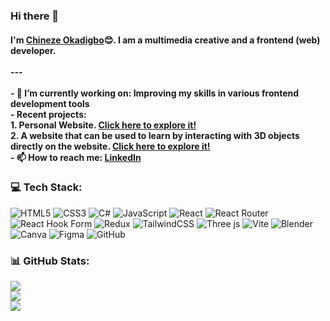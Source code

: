 ### Hi there 👋

#### I'm [Chineze Okadigbo](https://chineze-okadigbo.netlify.app)😊. I am a multimedia creative and a frontend (web) developer.<br><br>---<br><br>- 🔭 I’m currently working on: Improving my skills in various frontend development tools <br>- Recent projects:<br>  1. Personal Website. [Click here to explore it!](https://chineze-okadigbo.netlify.app)<br>  2. A website that can be used to learn by interacting with 3D objects directly on the website. [Click here to explore it!](https://learnwith3d.netflify.app)<br>- 📫 How to reach me: [LinkedIn](https://ng.linkedin.com/in/chineze-okadigbo-0503851ba) <br>


<!-- ## 🌐 Socials:
[![LinkedIn](https://img.shields.io/badge/LinkedIn-%230077B5.svg?logo=linkedin&logoColor=white)](https://linkedin.com/in/chineze-okadigbo-0503851ba) [![email](https://img.shields.io/badge/Email-D14836?logo=gmail&logoColor=white)](mailto:crokadigbo14@gmail.com)  -->

### 💻 Tech Stack:
![HTML5](https://img.shields.io/badge/html5-%23E34F26.svg?style=for-the-badge&logo=html5&logoColor=white) ![CSS3](https://img.shields.io/badge/css3-%231572B6.svg?style=for-the-badge&logo=css3&logoColor=white) ![C#](https://img.shields.io/badge/c%23-%23239120.svg?style=for-the-badge&logo=csharp&logoColor=white) ![JavaScript](https://img.shields.io/badge/javascript-%23323330.svg?style=for-the-badge&logo=javascript&logoColor=%23F7DF1E) ![React](https://img.shields.io/badge/react-%2320232a.svg?style=for-the-badge&logo=react&logoColor=%2361DAFB) ![React Router](https://img.shields.io/badge/React_Router-CA4245?style=for-the-badge&logo=react-router&logoColor=white) ![React Hook Form](https://img.shields.io/badge/React%20Hook%20Form-%23EC5990.svg?style=for-the-badge&logo=reacthookform&logoColor=white) ![Redux](https://img.shields.io/badge/redux-%23593d88.svg?style=for-the-badge&logo=redux&logoColor=white) ![TailwindCSS](https://img.shields.io/badge/tailwindcss-%2338B2AC.svg?style=for-the-badge&logo=tailwind-css&logoColor=white) ![Three js](https://img.shields.io/badge/threejs-black?style=for-the-badge&logo=three.js&logoColor=white) ![Vite](https://img.shields.io/badge/vite-%23646CFF.svg?style=for-the-badge&logo=vite&logoColor=white) ![Blender](https://img.shields.io/badge/blender-%23F5792A.svg?style=for-the-badge&logo=blender&logoColor=white) ![Canva](https://img.shields.io/badge/Canva-%2300C4CC.svg?style=for-the-badge&logo=Canva&logoColor=white) ![Figma](https://img.shields.io/badge/figma-%23F24E1E.svg?style=for-the-badge&logo=figma&logoColor=white) ![GitHub](https://img.shields.io/badge/github-%23121011.svg?style=for-the-badge&logo=github&logoColor=white)

### 📊 GitHub Stats:
![](https://github-readme-stats.vercel.app/api/top-langs/?username=neze14&theme=midnight-purple&hide_border=false&include_all_commits=false&count_private=false&layout=compact)<br/>
![](https://github-readme-stats.vercel.app/api?username=neze14&theme=midnight-purple&hide_border=false&include_all_commits=false&count_private=false)<br/>
![](https://nirzak-streak-stats.vercel.app/?user=neze14&theme=midnight-purple&hide_border=false)

<!-- Proudly created with GPRM ( https://gprm.itsvg.in ) -->
